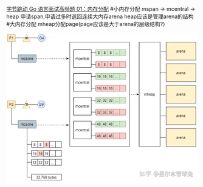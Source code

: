 [字节跳动 Go 语言面试高频题 01：内存分配](https://zhuanlan.zhihu.com/p/352133292?utm_source=wechat_session&utm_medium=social&utm_oi=901408282558742528)
#小内存分配
mspan -> mcentral -> heap 申请span,申请过多时返回连续大内存arena
heap应该是管理arena的结构
#大内存分配
mheap分配page(page应该是大于arena的层级结构?)


![](v2-96956b2a183e956855d1551f76f77b71_720w.jpeg)